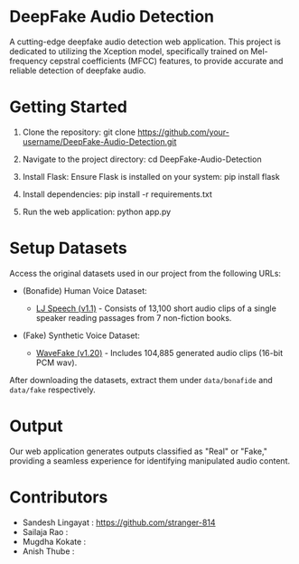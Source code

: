 # DeepFake Audio Detection
A cutting-edge deepfake audio detection web application. This project is dedicated to utilizing the Xception model, specifically trained on Mel-frequency cepstral coefficients (MFCC) features, to provide accurate and reliable detection of deepfake audio.

# Getting Started
1. Clone the repository:
   git clone https://github.com/your-username/DeepFake-Audio-Detection.git

2. Navigate to the project directory:
   cd DeepFake-Audio-Detection

3. Install Flask:
   Ensure Flask is installed on your system:
   pip install flask

4. Install dependencies:
   pip install -r requirements.txt

5. Run the web application:
   python app.py

# Setup Datasets
Access the original datasets used in our project from the following URLs:
- (Bonafide) Human Voice Dataset:
  - [LJ Speech (v1.1)]( https://zenodo.org/records/5642694) - Consists of 13,100 short audio clips of a single speaker reading passages from 7 non-fiction books.
  
- (Fake) Synthetic Voice Dataset:
  - [WaveFake (v1.20)]( https://keithito.com/LJ-Speech-Dataset/) - Includes 104,885 generated audio clips (16-bit PCM wav).

After downloading the datasets, extract them under `data/bonafide` and `data/fake` respectively.

# Output
Our web application generates outputs classified as "Real" or "Fake," providing a seamless experience for identifying manipulated audio content.

# Contributors
- Sandesh Lingayat : https://github.com/stranger-814 
- Sailaja Rao :
- Mugdha Kokate :
- Anish Thube :
